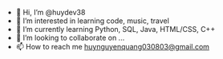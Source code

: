 - 👋 Hi, I’m @huydev38
- 👀 I’m interested in learning code, music, travel
- 🌱 I’m currently learning Python, SQL, Java, HTML/CSS, C++
- 💞️ I’m looking to collaborate on ...
- 📫 How to reach me huynguyenquang030803@gmail.com

<!---
huydev38/huydev38 is a ✨ special ✨ repository because its `README.md` (this file) appears on your GitHub profile.
You can click the Preview link to take a look at your changes.
--->
